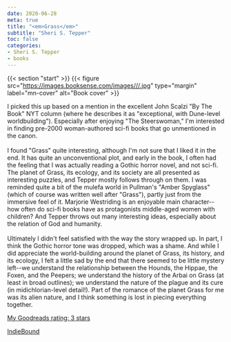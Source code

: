 ```yaml
---
date: 2020-06-28
meta: true
title: "<em>Grass</em>"
subtitle: "Sheri S. Tepper"
toc: false
categories:
- Sheri S. Tepper
- books
---
```


{{< section "start" >}}
{{< figure src="https://images.booksense.com/images///.jpg" type="margin" label="mn-cover" alt="Book cover" >}}

I picked this up based on a mention in the excellent John Scalzi "By The Book" NYT column (where he describes it as "exceptional, with Dune-level worldbuilding"). Especially after enjoying "The Steerswoman," I'm interested in finding pre-2000 woman-authored sci-fi books that go unmentioned in the canon.<br /><br />I found "Grass" quite interesting, although I'm not sure that I liked it in the end. It has quite an unconventional plot, and early in the book, I often had the feeling that I was actually reading a Gothic horror novel, and not sci-fi. The planet of Grass, its ecology, and its society are all presented as interesting puzzles, and Tepper mostly follows through on them. I was reminded quite a bit of the mulefa world in Pullman's "Amber Spyglass" (which of course was written well after "Grass"), partly just from the immersive feel of it. Marjorie Westriding is an enjoyable main character--how often do sci-fi books have as protagonists middle-aged women with children? And Tepper throws out many interesting ideas, especially about the relation of God and humanity.<br /><br />Ultimately I didn't feel satisfied with the way the story wrapped up. In part, I think the Gothic horror tone was dropped, which was a shame. And while I did appreciate the world-building around the planet of Grass, its history, and its ecology, I felt a little sad by the end that there seemed to be little mystery left--we understand the relationship between the Hounds, the Hippae, the Foxen, and the Peepers; we understand the history of the Arbai on Grass (at least in broad outlines); we understand the nature of the plague and its cure (in midichlorian-level detail!). Part of the romance of the planet Grass for me was its alien nature, and I think something is lost in piecing everything together.

[My Goodreads rating: 3 stars](https://www.goodreads.com/review/show/3369162946)  

[IndieBound](https://www.indiebound.org/book/)
